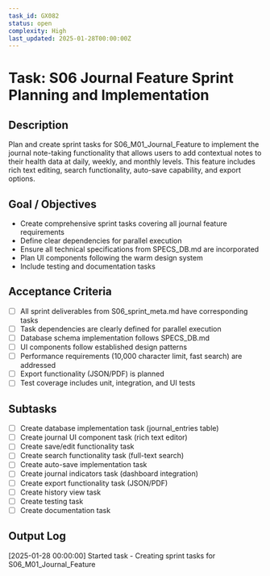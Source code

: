 ```yaml
---
task_id: GX082
status: open
complexity: High
last_updated: 2025-01-28T00:00:00Z
---
```


# Task: S06 Journal Feature Sprint Planning and Implementation

## Description
Plan and create sprint tasks for S06_M01_Journal_Feature to implement the journal note-taking functionality that allows users to add contextual notes to their health data at daily, weekly, and monthly levels. This feature includes rich text editing, search functionality, auto-save capability, and export options.

## Goal / Objectives
- Create comprehensive sprint tasks covering all journal feature requirements
- Define clear dependencies for parallel execution
- Ensure all technical specifications from SPECS_DB.md are incorporated
- Plan UI components following the warm design system
- Include testing and documentation tasks

## Acceptance Criteria
- [ ] All sprint deliverables from S06_sprint_meta.md have corresponding tasks
- [ ] Task dependencies are clearly defined for parallel execution
- [ ] Database schema implementation follows SPECS_DB.md
- [ ] UI components follow established design patterns
- [ ] Performance requirements (10,000 character limit, fast search) are addressed
- [ ] Export functionality (JSON/PDF) is planned
- [ ] Test coverage includes unit, integration, and UI tests

## Subtasks
- [ ] Create database implementation task (journal_entries table)
- [ ] Create journal UI component task (rich text editor)
- [ ] Create save/edit functionality task
- [ ] Create search functionality task (full-text search)
- [ ] Create auto-save implementation task
- [ ] Create journal indicators task (dashboard integration)
- [ ] Create export functionality task (JSON/PDF)
- [ ] Create history view task
- [ ] Create testing task
- [ ] Create documentation task

## Output Log
[2025-01-28 00:00:00] Started task - Creating sprint tasks for S06_M01_Journal_Feature